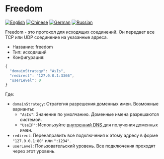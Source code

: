 # Freedom

[![English](../../resources/english.svg)](https://www.v2ray.com/en/configuration/protocols/freedom.html) [![Chinese](../../resources/chinese.svg)](https://www.v2ray.com/chapter_02/protocols/freedom.html) [![German](../../resources/german.svg)](https://www.v2ray.com/de/configuration/protocols/freedom.html) [![Russian](../../resources/russian.svg)](https://www.v2ray.com/ru/configuration/protocols/freedom.html)

Freedom - это протокол для исходящих соединений. Он передает все TCP или UDP соединение на указанные адреса.

* Название: freedom
* Тип: исходящий
* Конфигурация:

```javascript
{
  "domainStrategy": "AsIs",
  "redirect": "127.0.0.1:3366",
  "userLevel": 0
}
```

Где:

* `domainStrategy`: Стратегия разрешения доменных имен. Возможные варианты: 
  * `"AsIs"`: Значение по умолчанию. Доменные имена разрешаются системой.
  * ` "UseIP" `: Используйте [ внутренний DNS ](../dns.md) для получения доменных имен.
* `redirect`: Перенаправить все подключения к этому адресу в форме ` "127.0.0.1:80" ` или ` ":1234" `.
* ` userLevel `: Пользовательский уровень. Все подключения проходят через этот уровень.